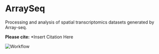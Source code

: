 # ArraySeq

Processing and analysis of spatial transcriptomics datasets generated by Array-seq. 

**Please cite:** *Insert Citation Here

![Workflow](https://github.com/chevrierlab/ArraySeq/assets/63480747/7288dd33-7147-4bc2-b46e-c84c15308bc4)

